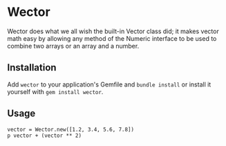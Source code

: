 # Wector

Wector does what we all wish the built-in Vector class did; it makes vector math easy by allowing any method of the Numeric interface to be used to combine two arrays or an array and a number.

## Installation

Add `wector` to your application's Gemfile and `bundle install` or install it yourself with `gem install wector`.

## Usage
		
	vector = Wector.new([1.2, 3.4, 5.6, 7.8])
	p vector + (vector ** 2)